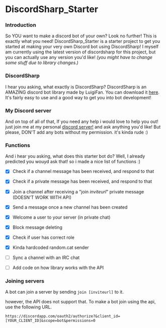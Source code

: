 # DiscordSharp_Starter
### Introduction
So YOU want to make a discord bot of your own? Look no further! This is exactly what you need! DiscordSharp_Starter is a starter project to get you started at making your very own Discord bot using DiscordSharp! I myself am currently using the latest version of discordsharp for this project, but you can actually use any version you'd like! *(you might have to change some stuff due to library changes.)* 

### DiscordSharp
I hear you asking, what exactly is DiscordSharp? DiscordSharp is an AMAZING discord bot library made by LuigiFan. You can download it [here](https://github.com/Luigifan/DiscordSharp). It's fairly easy to use and a good way to get you into bot development!

### My Discord server
And on top of all of that, If you need any help i would love to help you out! just join me at my personal [discord server!](https://discord.gg/0oZpaYcAjfvkDuE4) and ask anything you'd like! But please, DON'T add any bots without my permission. it's kinda rude :)

### Functions
And i hear you asking, what does this starter bot do? Well, I already predicted you wouyd ask that! so i made a nice list of functions :)

- [x] Check if a channel message has been received, and respond to that
- [x] Check if a private message has been received, and respond to that
- [x] Join a channel after receiving a "join *inviteurl*" private message (DOESN'T WORK WITH API)
- [x] Send a message once a new channel has been created
- [x] Welcome a user to your server (in private chat)
- [x] Block message deleting
- [x] Check if user has correct role
- [x] Kinda hardcoded random.cat sender
- [ ] Sync a channel with an IRC chat
- [ ] Add code on how library works with the API


### Joining servers
A bot can join a server by sending `join [inviteurl]` to it.

however, the API does not support that. To make a bot join using the api, use the following URL.

`https://discordapp.com/oauth2/authorize?&client_id=[YOUR_CLIENT_ID]&scope=bot&permissions=0`
